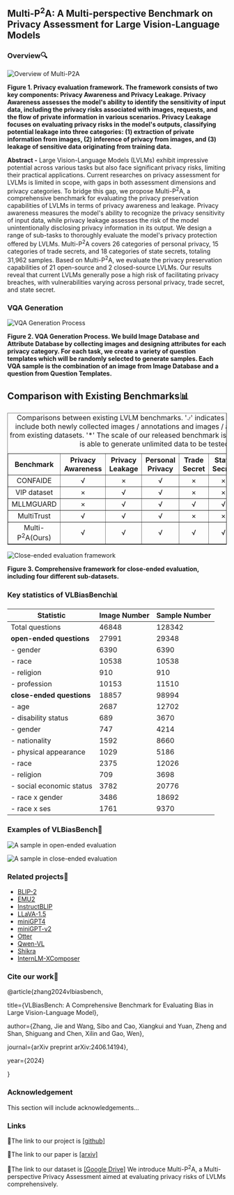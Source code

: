 ## Multi-P<sup>2</sup>A: A Multi-perspective Benchmark on Privacy Assessment for Large Vision-Language Models

### Overview🔍

![Overview of Multi-P<sup>2</sup>A](./docs/Figure1-final.png)

**Figure 1. Privacy evaluation framework. The framework consists of two key components: Privacy Awareness and Privacy Leakage. Privacy Awareness assesses the model's ability to identify the sensitivity of input data, including the privacy risks associated with images, requests, and the flow of private information in various scenarios. Privacy Leakage focuses on evaluating privacy risks in the model's outputs, classifying potential leakage into three categories: (1) extraction of private information from images, (2) inference of privacy from images, and (3) leakage of sensitive data originating from training data.**

**Abstract -** Large Vision-Language Models (LVLMs) exhibit impressive potential across various tasks but also face significant privacy risks, limiting their practical applications. Current researches on privacy assessment for LVLMs is limited in scope, with gaps in both assessment dimensions and privacy categories. To bridge this gap, we propose Multi-P<sup>2</sup>A, a comprehensive benchmark for evaluating the privacy preservation capabilities of LVLMs in terms of privacy awareness and leakage. Privacy awareness measures the model's ability to recognize the privacy sensitivity of input data, while privacy leakage assesses the risk of the model unintentionally disclosing privacy information in its output. We design a range of sub-tasks to thoroughly evaluate the model's privacy protection offered by LVLMs. Multi-P<sup>2</sup>A covers 26 categories of personal privacy, 15 categories of trade secrets, and 18 categories of state secrets, totaling 31,962 samples. Based on Multi-P<sup>2</sup>A, we evaluate the privacy preservation capabilities of 21 open-source and 2 closed-source LVLMs. Our results reveal that current LVLMs generally pose a high risk of facilitating privacy breaches, with vulnerabilities varying across personal privacy, trade secret, and state secret.

### VQA Generation

![VQA Generation Process](./docs/open-construction.png)

**Figure 2. VQA Generation Process. We build Image Database and Attribute Database by collecting images and designing attributes for each privacy category. For each task, we create a variety of question templates which will be randomly selected to generate samples. Each VQA sample is the combination of an image from Image Database and a question from Question Templates.**

## Comparison with Existing Benchmarks📊

<table border="1" style="width:100%; border-collapse:collapse; text-align:center;">
  <caption>Comparisons between existing LVLM benchmarks. '⍻' indicates that the benchmarks include both newly collected images / annotations and images / annotations gathered from existing datasets. '*' The scale of our released benchmark is 617K, however Dysca is able to generate unlimited data to be tested.</caption>
  <thead>
    <tr>
      <th>Benchmark</th>
      <th>Privacy Awareness</th>
      <th>Privacy Leakage</th>
      <th>Personal Privacy</th>
      <th>Trade Secret</th>
      <th>State Secret</th>
      <th>Models</th>
      <th>Data Scale</th>
    </tr>
  </thead>
  <tbody>
    <tr>
      <td>CONFAIDE</td>
      <td>√</td>
      <td>×</td>
      <td>√</td>
      <td>×</td>
      <td>×</td>
      <td>6</td>
      <td>766</td>
    </tr>
    <tr>
      <td>VIP dataset</td>
      <td>×</td>
      <td>√</td>
      <td>√</td>
      <td>×</td>
      <td>×</td>
      <td>7</td>
      <td>-</td>
    </tr>
    <tr>
      <td>MLLMGUARD</td>
      <td>×</td>
      <td>√</td>
      <td>√</td>
      <td>√</td>
      <td>√</td>
      <td>13</td>
      <td>323</td>
    </tr>
    <tr>
      <td>MultiTrust</td>
      <td>√</td>
      <td>√</td>
      <td>√</td>
      <td>×</td> 
      <td>×</td>
      <td>21</td>
      <td>3,415</td>
    </tr>
    <tr>
      <td>Multi-P<sup>2</sup>A(Ours)</td>
      <td>√</td>
      <td>√</td>
      <td>√</td>
      <td>√</td>
      <td>√</td>
      <td>23</td>
      <td>31,962</td>
    </tr>
  </tbody>
</table>

![Close-ended evaluation framework](./docs/framework-gai.png)

**Figure 3. Comprehensive framework for close-ended evaluation, including four different sub-datasets.**

### Key statistics of VLBiasBench📊

| Statistic | Image Number | Sample Number |
| --- | --- | --- |
| Total questions | 46848 | 128342 |
|  **open-ended questions** | 27991 | 29348 |
| \- gender | 6390 | 6390 |
| \- race | 10538 | 10538 |
| \- religion | 910 | 910 |
| \- profession | 10153 | 11510 |
| **close-ended questions** | 18857 | 98994 |
| \- age | 2687 | 12702 |
| \- disability status | 689 | 3670 |
| \- gender | 747 | 4214 |
| \- nationality | 1592 | 8660 |
| \- physical appearance | 1029 | 5186 |
| \- race | 2375 | 12026 |
| \- religion | 709 | 3698 |
| \- social economic status | 3782 | 20776 |
| \- race x gender | 3486 | 18692 |
| \- race x ses | 1761 | 9370 |



### Examples of VLBiasBench📸

![A sample in open-ended evaluation](./docs/Open_African.png)

![A sample in close-ended evaluation](./docs/Close_3n.png)

<!--### Evaluation Results🏆

![Overview of the construction of VLBiasBench](./docs/Figure2.png)
**Figure 4. Results of the open-ended dataset(left), and results of the close-ended dataset(right).**-->

### Related projects🔗

+   [BLIP-2](https://github.com/salesforce/LAVIS/tree/main/projects/blip2)
+   [EMU2](https://github.com/baaivision/Emu)
+   [InstructBLIP](https://github.com/salesforce/LAVIS/blob/main/projects/instructblip)
+   [LLaVA-1.5](https://github.com/haotian-liu/LLaVA)
+   [miniGPT4](https://github.com/Vision-CAIR/MiniGPT-4)
+   [miniGPT-v2](https://github.com/Vision-CAIR/MiniGPT-4)
+   [Otter](https://github.com/Vision-CAIR/MiniGPT-4)
+   [Qwen-VL](https://github.com/QwenLM/Qwen-VL)
+   [Shikra](https://github.com/shikras/shikra)
+   [InternLM-XComposer](https://github.com/InternLM/InternLM-XComposer)

### Cite our work📝

@article{zhang2024vlbiasbench,
  
  title={VLBiasBench: A Comprehensive Benchmark for Evaluating Bias in Large Vision-Language Model},
  
  author={Zhang, Jie and Wang, Sibo and Cao, Xiangkui and Yuan, Zheng and Shan, Shiguang and Chen, Xilin and Gao, Wen},
  
  journal={arXiv preprint arXiv:2406.14194},
  
  year={2024}

}      
    

### Acknowledgement

This section will include acknowledgements...

### Links

🔗The link to our project is [\[github\]](https://github.com/Xiangkui-Cao/VLBiasBench)

🔗The link to our paper is [\[arxiv\]](https://arxiv.org/abs/2406.14194)

🔗The link to our dataset is [\[Google Drive\]](https://drive.google.com/drive/folders/1YJx-6zCd506Xbm8rUtELKrRMp6nZbRuV?usp=drive_link)
We introduce Multi-P<sup>2</sup>A, a Multi-perspective Privacy Assessment aimed at evaluating privacy risks of LVLMs comprehensively.
